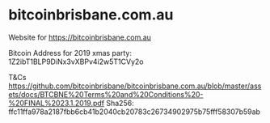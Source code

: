 # bitcoinbrisbane.com.au
Website for https://bitcoinbrisbane.com.au

Bitcoin Address for 2019 xmas party:  1Z2ibT1BLP9DiNx3vXBPv4i2w5T1CVy2o

T&Cs https://github.com/bitcoinbrisbane/bitcoinbrisbane.com.au/blob/master/assets/docs/BTCBNE%20Terms%20and%20Conditions%20-%20FINAL%2023.1.2019.pdf Sha256: ffc11ffa978a2187fbb6cb41b2040cb20783c26734902975b75fff58307b59ab

